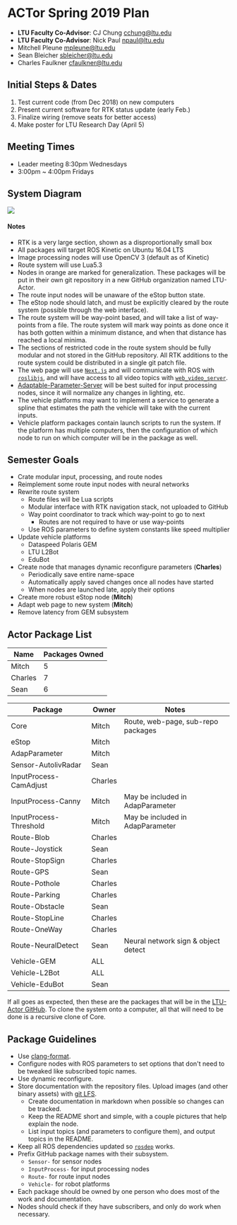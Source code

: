# ACTor Spring 2019 Plan

- **LTU Faculty Co-Advisor**: CJ Chung <cchung@ltu.edu>
- **LTU Faculty Co-Advisor**: Nick Paul <npaul@ltu.edu>
- Mitchell Pleune <mpleune@ltu.edu>
- Sean Bleicher <sbleicher@ltu.edu>
- Charles Faulkner <cfaulkner@ltu.edu>

## Initial Steps & Dates

 1. Test current code (from Dec 2018) on new computers
 2. Present current software for RTK status update (early Feb.)
 3. Finalize wiring (remove seats for better access)
 4. Make poster for LTU Research Day (April 5)

## Meeting Times

- Leader meeting 8:30pm Wednesdays
- 3:00pm ~ 4:00pm Fridays

## System Diagram

![][sysdiag]

#### Notes

- RTK is a very large section, shown as a disproportionally small box
- All packages will target ROS Kinetic on Ubuntu 16.04 LTS
- Image processing nodes will use OpenCV 3 (default as of Kinetic)
- Route system will use Lua5.3
- Nodes in orange are marked for generalization. These packages will be put in
  their own git repository in a new GitHub organization named LTU-Actor.
- The route input nodes will be unaware of the eStop button state.
- The eStop node should latch, and must be explicitly cleared by the route
  system (possible through the web interface).
- The route system will be way-point based, and will take a list of way-points
  from a file. The route system will mark way points as done once it has both
  gotten within a minimum distance, and when that distance has reached a local
  minima.
- The sections of restricted code in the route system should be fully modular
  and not stored in the GitHub repository. All RTK additions to the route
  system could be distributed in a single git patch file.
- The web page will use [`Next.js`](https://nextjs.org/) and will communicate
  with ROS with [`roslibjs`](https://github.com/RobotWebTools/roslibjs), and
  will have access to all video topics with
  [`web_video_server`](https://github.com/RobotWebTools/web_video_server).
- [Adaptable-Parameter-Server](https://github.com/LTU-Actor/Adaptable-Parameter-Server)
  will be best suited for input processing nodes, since it will normalize any
  changes in lighting, etc.
- The vehicle platforms may want to implement a service to generate a spline
  that estimates the path the vehicle will take with the current inputs.
- Vehicle platform packages contain launch scripts to run the system. If the
  platform has multiple computers, then the configuration of which node to run
  on which computer will be in the package as well.

## Semester Goals

- Crate modular input, processing, and route nodes
- Reimplement some route input nodes with neural networks
- Rewrite route system
  - Route files will be Lua scripts
  - Modular interface with RTK navigation stack, not uploaded to GitHub
  - Way point coordinator to track which way-point to go to next
    - Routes are not required to have or use way-points
  - Use ROS parameters to define system constants like speed multiplier
- Update vehicle platforms
  - Dataspeed Polaris GEM
  - LTU L2Bot
  - EduBot
- Create node that manages dynamic reconfigure parameters (**Charles**)
  - Periodically save entire name-space
  - Automatically apply saved changes once all nodes have started
  - When nodes are launched late, apply their options
- Create more robust eStop node (**Mitch**)
- Adapt web page to new system (**Mitch**)
- Remove latency from GEM subsystem

## Actor Package List

| Name    | Packages Owned |
| ------- | -------------- |
| Mitch   | 5              |
| Charles | 7              |
| Sean    | 6              |

| Package                     | Owner   | Notes                                |
| --------------------------- | ------- | ------------------------------------ |
| Core                        | Mitch   | Route, web-page, sub-repo packages   |
| eStop                       | Mitch   |                                      |
| AdapParameter               | Mitch   |                                      |
| Sensor-AutolivRadar         | Sean    |                                      |
| InputProcess-CamAdjust      | Charles |                                      |
| InputProcess-Canny          | Mitch   | May be included in AdapParameter     |
| InputProcess-Threshold      | Mitch   | May be included in AdapParameter     |
| Route-Blob                  | Charles |                                      |
| Route-Joystick              | Sean    |                                      |
| Route-StopSign              | Charles |                                      |
| Route-GPS                   | Sean    |                                      |
| Route-Pothole               | Charles |                                      |
| Route-Parking               | Charles |                                      |
| Route-Obstacle              | Sean    |                                      |
| Route-StopLine              | Charles |                                      |
| Route-OneWay                | Charles |                                      |
| Route-NeuralDetect          | Sean    | Neural network sign & object detect  |
| Vehicle-GEM                 | ALL     |                                      |
| Vehicle-L2Bot               | ALL     |                                      |
| Vehicle-EduBot              | Sean    |                                      |

If all goes as expected, then these are the packages that will be in the
[LTU-Actor GitHub](https://github.com/LTU-Actor). To clone the system onto a
computer, all that will need to be done is a recursive clone of Core.

## Package Guidelines

- Use [clang-format](https://clang.llvm.org/docs/ClangFormat.html).
- Configure nodes with ROS parameters to set options that don't need to be
  tweaked like subscribed topic names.
- Use dynamic reconfigure.
- Store documentation with the repository files. Upload images (and other
  binary assets) with [git LFS](https://git-lfs.github.com/).
  - Create documentation in markdown when possible so changes can be tracked.
  - Keep the README short and simple, with a couple pictures that help explain
    the node.
  - List input topics (and parameters to configure them), and output topics in
    the README.
- Keep all ROS dependencies updated so [`rosdep`](http://wiki.ros.org/rosdep)
  works.
- Prefix GitHub package names with their subsystem.
  - `Sensor-` for sensor nodes
  - `InputProcess-` for input processing nodes
  - `Route-` for route input nodes
  - `Vehicle-` for robot platforms
- Each package should be owned by one person who does most of the work and
  documentation.
- Nodes should check if they have subscribers, and only do work when necessary.

[sysdiag]: https://media.githubusercontent.com/media/LTU-Actor/LTU-Actor.github.io/fa3a36328e18626678b23ffdcba7c4e239e370fc/assets/system_diagram.svg
